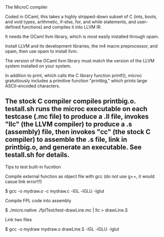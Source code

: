 The MicroC compiler

Coded in OCaml, this takes a highly stripped-down subset of C (ints,
bools, and void types, arithmetic, if-else, for, and while statements,
and user-defined functions) and compiles it into LLVM IR.

It needs the OCaml llvm library, which is most easily installed through opam.

Install LLVM and its development libraries, the m4 macro preprocessor,
and opam, then use opam to install llvm.

The version of the OCaml llvm library must match the version of the LLVM
system installed on your system.

In addition to print, which calls the C library function printf(),
microc gratuitiously includes a primitive function "printbig," which
prints large ASCII-encoded characters.

The stock C compiler compiles printbig.o.  testall.sh runs the microc
executable on each testcase (.mc file) to produce a .ll file, invokes
"llc" (the LLVM compiler) to produce a .s (assembly) file, then
invokes "cc" (the stock C compiler) to assemble the .s file, link in
printbig.o, and generate an executable.  See testall.sh for details.
------------------------------
Tips to test built-in fucntion

Compile external function as object file with gcc (do not use g++, it would casue link error!!!)

$ gcc -o mydraw.o -c mydraw.c -lGL -lGLU -lglut

Compile FPL code into assembly 

$ ./micro.native ./fplTest/test-drawLine.mc | llc > drawLine.S

Link two files

$ gcc -o mydraw mydraw.o drawLine.S -lGL -lGLU -lglut
